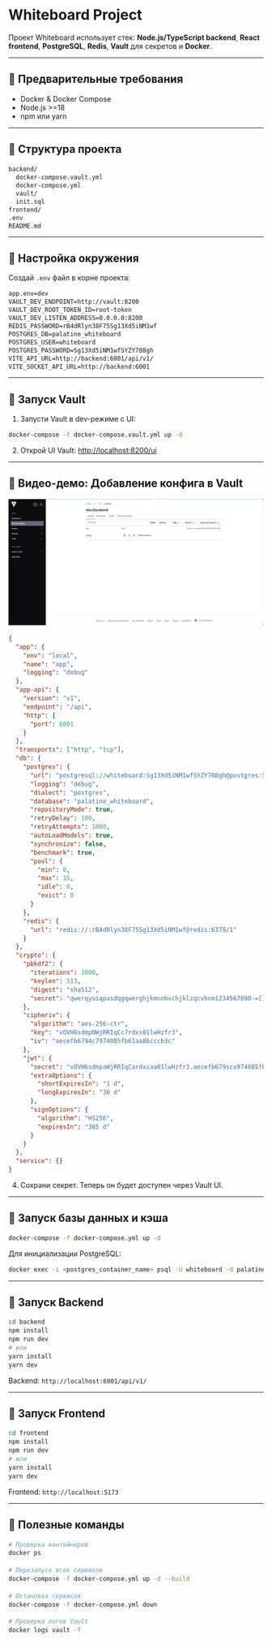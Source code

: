 # Whiteboard Project

Проект Whiteboard использует стек: **Node.js/TypeScript backend**, **React frontend**, **PostgreSQL**, **Redis**, **Vault** для секретов и **Docker**.

---

## 🔹 Предварительные требования

- Docker & Docker Compose  
- Node.js >=18  
- npm или yarn  

---

## 🔹 Структура проекта

```
backend/
  docker-compose.vault.yml
  docker-compose.yml
  vault/
  init.sql
frontend/
.env
README.md
```

---

## 🔹 Настройка окружения

Создай `.env` файл в корне проекта:

```env
app.env=dev
VAULT_DEV_ENDPOINT=http://vault:8200
VAULT_DEV_ROOT_TOKEN_ID=root-token
VAULT_DEV_LISTEN_ADDRESS=0.0.0.0:8200
REDIS_PASSWORD=rB4dRlyn38F75Sg13Xd5iNM1wf
POSTGRES_DB=palatine_whiteboard
POSTGRES_USER=whiteboard
POSTGRES_PASSWORD=Sg13Xd5iNM1wfSYZY708gh
VITE_API_URL=http://backend:6001/api/v1/
VITE_SOCKET_API_URL=http://backend:6001
```

---

## 🔹 Запуск Vault

1. Запусти Vault в dev-режиме с UI:

```bash
docker-compose -f docker-compose.vault.yml up -d
```

2. Открой UI Vault: [http://localhost:8200/ui](http://localhost:8200/ui)

---

## 🔹 Видео-демо: Добавление конфига в Vault

[![Смотреть видео](assets/demo/vault-preview.png)](assets/demo/vault.mp4)

  
```json
{
  "app": {
    "env": "local",
    "name": "app",
    "logging": "debug"
  },
  "app-api": {
    "version": "v1",
    "endpoint": "/api",
    "http": {
      "port": 6001
    }
  },
  "transports": ["http", "tcp"],
  "db": {
    "postgres": {
      "url": "postgresql://whiteboard:Sg13Xd5iNM1wfSYZY708gh@postgres:5432/palatine_whiteboard",
      "logging": "debug",
      "dialect": "postgres",
      "database": "palatine_whiteboard",
      "repositoryMode": true,
      "retryDelay": 100,
      "retryAttempts": 1000,
      "autoLoadModels": true,
      "synchronize": false,
      "benchmark": true,
      "pool": {
        "min": 0,
        "max": 15,
        "idle": 0,
        "evict": 0
      }
    },
    "redis": {
      "url": "redis://:rB4dRlyn38F75Sg13Xd5iNM1wf@redis:6379/1"
    }
  },
  "crypto": {
    "pbkdf2": {
      "iterations": 1000,
      "keylen": 513,
      "digest": "sha512",
      "secret": "qwerqyuiqpasdqgqwerghjkmnnbvchjklzqcvbnm1234567890-=[];',./"
    },
    "cipheriv": {
      "algorithm": "aes-256-ctr",
      "key": "vOVH6sdmpNWjRRIqCc7rdxs01lwHzfr3",
      "iv": "aecefb6794c7974085fb61aa86cccb3c"
    },
    "jwt": {
      "secret": "vOVH6sdmpaWjRRIqCardxsaa01lwHzfr3.aecefb679scx974085fb61ac8ccecb3c",
      "extraOptions": {
        "shortExpiresIn": "1 d",
        "longExpiresIn": "30 d"
      },
      "signOptions": {
        "algorithm": "HS256",
        "expiresIn": "365 d"
      }
    }
  },
  "service": {}
}
```

4. Сохрани секрет. Теперь он будет доступен через Vault UI.

---

## 🔹 Запуск базы данных и кэша

```bash
docker-compose -f docker-compose.yml up -d
```

Для инициализации PostgreSQL:

```bash
docker exec -i <postgres_container_name> psql -U whiteboard -d palatine_whiteboard -f init.sql
```

---

## 🔹 Запуск Backend

```bash
cd backend
npm install
npm run dev
# или
yarn install
yarn dev
```

Backend: `http://localhost:6001/api/v1/`

---

## 🔹 Запуск Frontend

```bash
cd frontend
npm install
npm run dev
# или
yarn install
yarn dev
```

Frontend: `http://localhost:5173`

---

## 🔹 Полезные команды

```bash
# Проверка контейнеров
docker ps

# Перезапуск всех сервисов
docker-compose -f docker-compose.yml up -d --build

# Остановка сервисов
docker-compose -f docker-compose.yml down

# Проверка логов Vault
docker logs vault -f
```

